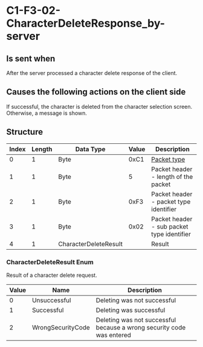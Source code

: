 # C1-F3-02-CharacterDeleteResponse_by-server

## Is sent when

After the server processed a character delete response of the client.

## Causes the following actions on the client side

If successful, the character is deleted from the character selection screen. Otherwise, a message is shown.

## Structure

| Index | Length | Data Type | Value | Description |
|-------|--------|-----------|-------|-------------|
| 0 | 1 |   Byte   | 0xC1  | [Packet type](PacketTypes.md) |
| 1 | 1 |    Byte   |   5   | Packet header - length of the packet |
| 2 | 1 |    Byte   | 0xF3  | Packet header - packet type identifier |
| 3 | 1 |    Byte   | 0x02  | Packet header - sub packet type identifier |
| 4 | 1 | CharacterDeleteResult |  | Result |

### CharacterDeleteResult Enum

Result of a character delete request.

| Value | Name | Description |
|-------|------|-------------|
| 0 | Unsuccessful | Deleting was not successful |
| 1 | Successful | Deleting was successful |
| 2 | WrongSecurityCode | Deleting was not successful because a wrong security code was entered |